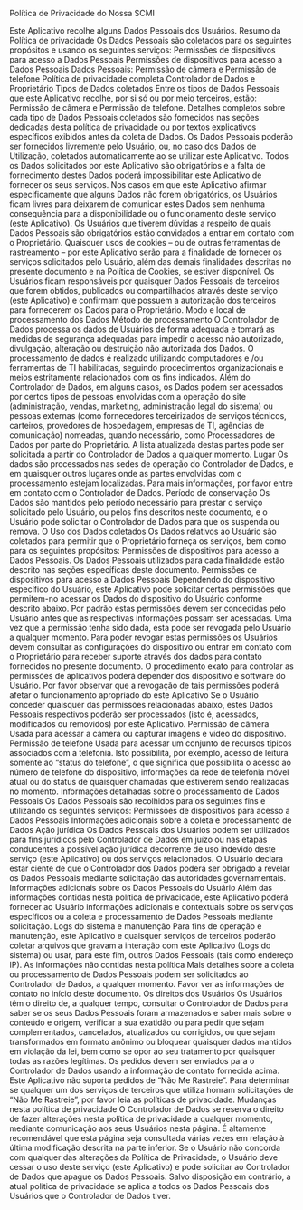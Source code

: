Política de Privacidade do Nossa SCMI

Este Aplicativo recolhe alguns Dados Pessoais dos Usuários.
Resumo da Política de privacidade
Os Dados Pessoais são coletados para os seguintes propósitos e usando os seguintes serviços:
Permissões de dispositivos para acesso a Dados Pessoais
Permissões de dispositivos para acesso a Dados Pessoais
Dados Pessoais: Permissão de câmera e Permissão de telefone
Política de privacidade completa
Controlador de Dados e Proprietário
Tipos de Dados coletados
Entre os tipos de Dados Pessoais que este Aplicativo recolhe, por si só ou por meio terceiros, estão: Permissão de câmera e Permissão de telefone.
Detalhes completos sobre cada tipo de Dados Pessoais coletados são fornecidos nas seções dedicadas desta política de privacidade ou por textos explicativos específicos exibidos antes da coleta de Dados.
Os Dados Pessoais poderão ser fornecidos livremente pelo Usuário, ou, no caso dos Dados de Utilização, coletados automaticamente ao se utilizar este Aplicativo.
Todos os Dados solicitados por este Aplicativo são obrigatórios e a falta de fornecimento destes Dados poderá impossibilitar este Aplicativo de fornecer os seus serviços. Nos casos em que este Aplicativo afirmar especificamente que alguns Dados não forem obrigatórios, os Usuários ficam livres para deixarem de comunicar estes Dados sem nenhuma consequência para a disponibilidade ou o funcionamento deste serviço (este Aplicativo).
Os Usuários que tiverem dúvidas a respeito de quais Dados Pessoais são obrigatórios estão convidados a entrar em contato com o Proprietário.
Quaisquer usos de cookies – ou de outras ferramentas de rastreamento – por este Aplicativo serão para a finalidade de fornecer os serviços solicitados pelo Usuário, além das demais finalidades descritas no presente documento e na Política de Cookies, se estiver disponível.
Os Usuários ficam responsáveis por quaisquer Dados Pessoais de terceiros que forem obtidos, publicados ou compartilhados através deste serviço (este Aplicativo) e confirmam que possuem a autorização dos terceiros para fornecerem os Dados para o Proprietário.
Modo e local de processamento dos Dados
Método de processamento
O Controlador de Dados processa os dados de Usuários de forma adequada e tomará as medidas de segurança adequadas para impedir o acesso não autorizado, divulgação, alteração ou destruição não autorizada dos Dados.
O processamento de dados é realizado utilizando computadores e /ou ferramentas de TI habilitadas, seguindo procedimentos organizacionais e meios estritamente relacionados com os fins indicados. Além do Controlador de Dados, em alguns casos, os Dados podem ser acessados por certos tipos de pessoas envolvidas com a operação do site (administração, vendas, marketing, administração legal do sistema) ou pessoas externas (como fornecedores terceirizados de serviços técnicos, carteiros, provedores de hospedagem, empresas de TI, agências de comunicação) nomeadas, quando necessário, como Processadores de Dados por parte do Proprietário. A lista atualizada destas partes pode ser solicitada a partir do Controlador de Dados a qualquer momento.
Lugar
Os dados são processados nas sedes de operação do Controlador de Dados, e em quaisquer outros lugares onde as partes envolvidas com o processamento estejam localizadas. Para mais informações, por favor entre em contato com o Controlador de Dados.
Período de conservação
Os Dados são mantidos pelo período necessário para prestar o serviço solicitado pelo Usuário, ou pelos fins descritos neste documento, e o Usuário pode solicitar o Controlador de Dados para que os suspenda ou remova.
O Uso dos Dados coletados
Os Dados relativos ao Usuário são coletados para permitir que o Proprietário forneça os serviços, bem como para os seguintes propósitos: Permissões de dispositivos para acesso a Dados Pessoais.
Os Dados Pessoais utilizados para cada finalidade estão descrito nas seções específicas deste documento.
Permissões de dispositivos para acesso a Dados Pessoais
Dependendo do dispositivo específico do Usuário, este Aplicativo pode solicitar certas permissões que permitem-no acessar os Dados do dispositivo do Usuário conforme descrito abaixo.
Por padrão estas permissões devem ser concedidas pelo Usuário antes que as respectivas informações possam ser acessadas. Uma vez que a permissão tenha sido dada, esta pode ser revogada pelo Usuário a qualquer momento. Para poder revogar estas permissões os Usuários devem consultar as configurações do dispositivo ou entrar em contato com o Proprietário para receber suporte através dos dados para contato fornecidos no presente documento.
O procedimento exato para controlar as permissões de aplicativos poderá depender dos dispositivo e software do Usuário.
Por favor observar que a revogação de tais permissões poderá afetar o funcionamento apropriado do este Aplicativo
Se o Usuário conceder quaisquer das permissões relacionadas abaixo, estes Dados Pessoais respectivos poderão ser processados (isto é, acessados, modificados ou removidos) por este Aplicativo.
Permissão de câmera
Usada para acessar a câmera ou capturar imagens e vídeo do dispositivo.
Permissão de telefone
Usada para acessar um conjunto de recursos típicos associados com a telefonia. Isto possibilita, por exemplo, acesso de leitura somente ao “status do telefone”, o que significa que possibilita o acesso ao número de telefone do dispositivo, informações da rede de telefonia móvel atual ou do status de quaisquer chamadas que estiverem sendo realizadas no momento.
Informações detalhadas sobre o processamento de Dados Pessoais
Os Dados Pessoais são recolhidos para os seguintes fins e utilizando os seguintes serviços:
Permissões de dispositivos para acesso a Dados Pessoais
Informações adicionais sobre a coleta e processamento de Dados
Ação jurídica
Os Dados Pessoais dos Usuários podem ser utilizados para fins jurídicos pelo Controlador de Dados em juízo ou nas etapas conducentes à possível ação jurídica decorrente de uso indevido deste serviço (este Aplicativo) ou dos serviços relacionados.
O Usuário declara estar ciente de que o Controlador dos Dados poderá ser obrigado a revelar os Dados Pessoais mediante solicitação das autoridades governamentais.
Informações adicionais sobre os Dados Pessoais do Usuário
Além das informações contidas nesta política de privacidade, este Aplicativo poderá fornecer ao Usuário informações adicionais e contextuais sobre os serviços específicos ou a coleta e processamento de Dados Pessoais mediante solicitação.
Logs do sistema e manutenção
Para fins de operação e manutenção, este Aplicativo e quaisquer serviços de terceiros poderão coletar arquivos que gravam a interação com este Aplicativo (Logs do sistema) ou usar, para este fim, outros Dados Pessoais (tais como endereço IP).
As informações não contidas nesta política
Mais detalhes sobre a coleta ou processamento de Dados Pessoais podem ser solicitados ao Controlador de Dados, a qualquer momento. Favor ver as informações de contato no início deste documento.
Os direitos dos Usuários
Os Usuários têm o direito de, a qualquer tempo, consultar o Controlador de Dados para saber se os seus Dados Pessoais foram armazenados e saber mais sobre o conteúdo e origem, verificar a sua exatidão ou para pedir que sejam complementados, cancelados, atualizados ou corrigidos, ou que sejam transformados em formato anônimo ou bloquear quaisquer dados mantidos em violação da lei, bem como se opor ao seu tratamento por quaisquer todas as razões legítimas. Os pedidos devem ser enviados para o Controlador de Dados usando a informação de contato fornecida acima.
Este Aplicativo não suporta pedidos de “Não Me Rastreie”.
Para determinar se qualquer um dos serviços de terceiros que utiliza honram solicitações de “Não Me Rastreie”, por favor leia as políticas de privacidade.
Mudanças nesta política de privacidade
O Controlador de Dados se reserva o direito de fazer alterações nesta política de privacidade a qualquer momento, mediante comunicação aos seus Usuários nesta página. É altamente recomendável que esta página seja consultada várias vezes em relação à última modificação descrita na parte inferior. Se o Usuário não concorda com qualquer das alterações da Política de Privacidade, o Usuário deve cessar o uso deste serviço (este Aplicativo) e pode solicitar ao Controlador de Dados que apague os Dados Pessoais. Salvo disposição em contrário, a atual política de privacidade se aplica a todos os Dados Pessoais dos Usuários que o Controlador de Dados tiver.
